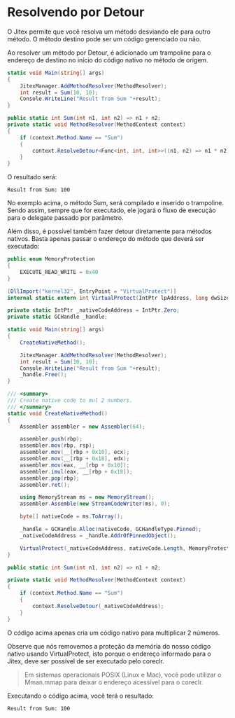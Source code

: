 # Resolvendo por Detour

O Jitex permite que você resolva um método desviando ele para outro método. O método destino pode ser um código gerenciado ou não.

Ao resolver um método por Detour, é adicionado um trampoline para o endereço de destino no início do código nativo no método de origem. 

```csharp
static void Main(string[] args)
{
    JitexManager.AddMethodResolver(MethodResolver);
    int result = Sum(10, 10);
    Console.WriteLine("Result from Sum "+result);
}

public static int Sum(int n1, int n2) => n1 + n2;
private static void MethodResolver(MethodContext context)
{
    if (context.Method.Name == "Sum")
    {
        context.ResolveDetour<Func<int, int, int>>((n1, n2) => n1 * n2);
    }
}
```

O resultado será:

```
Result from Sum: 100
```

No exemplo acima, o método Sum, será compilado e inserido o trampoline. Sendo assim, sempre que for executado, ele jogará o fluxo de execução para o delegate passado por parâmetro.

Além disso, é possível também fazer detour diretamente para métodos nativos. Basta apenas passar o endereço do método que deverá ser executado:

```csharp
public enum MemoryProtection
{
    EXECUTE_READ_WRITE = 0x40
}

[DllImport("kernel32", EntryPoint = "VirtualProtect")]
internal static extern int VirtualProtect(IntPtr lpAddress, long dwSize, MemoryProtection flNewProtect, out MemoryProtection lpflOldProtect);

private static IntPtr _nativeCodeAddress = IntPtr.Zero;
private static GCHandle _handle;

static void Main(string[] args)
{
    CreateNativeMethod();

    JitexManager.AddMethodResolver(MethodResolver);
    int result = Sum(10, 10);
    Console.WriteLine("Result from Sum "+result);
    _handle.Free();
}

/// <summary>
/// Create native code to mul 2 numbers.
/// </summary>
static void CreateNativeMethod()
{
    Assembler assembler = new Assembler(64);

    assembler.push(rbp);
    assembler.mov(rbp, rsp);
    assembler.mov(__[rbp + 0x10], ecx);
    assembler.mov(__[rbp + 0x18], edx);
    assembler.mov(eax, __[rbp + 0x10]);
    assembler.imul(eax, __[rbp + 0x18]);
    assembler.pop(rbp);
    assembler.ret();

    using MemoryStream ms = new MemoryStream();
    assembler.Assemble(new StreamCodeWriter(ms), 0);

    byte[] nativeCode = ms.ToArray();

    _handle = GCHandle.Alloc(nativeCode, GCHandleType.Pinned);
    _nativeCodeAddress = _handle.AddrOfPinnedObject();

    VirtualProtect(_nativeCodeAddress, nativeCode.Length, MemoryProtection.EXECUTE_READ_WRITE, out _);
}

public static int Sum(int n1, int n2) => n1 + n2;

private static void MethodResolver(MethodContext context)
{
    if (context.Method.Name == "Sum")
    {
        context.ResolveDetour(_nativeCodeAddress);
    }
}
```

O código acima apenas cria um código nativo para multiplicar 2 números.

Observe que nós removemos a proteção da memória do nosso código nativo usando VirtualProtect, isto porque o endereço informado para o Jitex, deve ser possível de ser executado pelo coreclr.

> Em sistemas operacionais POSIX (Linux e Mac), você pode utilizar o Mman.mmap para deixar o endereço acessível para o coreclr.

Executando o código acima, você terá o resultado:

```
Result from Sum: 100
```

